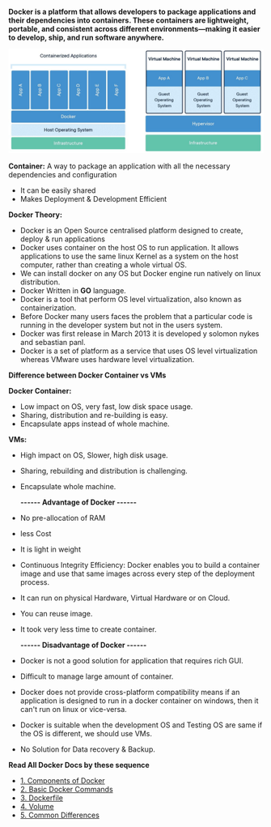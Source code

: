 **Docker is a platform that allows developers to package applications and their dependencies into containers. These containers are lightweight, portable, and consistent across different environments—making it easier to develop, ship, and run software anywhere.**


![Alt-text](https://github.com/herrry107/docker/blob/main/images/docker-architecture.jpg)

**Container:** A way to package an application with all the necessary dependencies and configuration
- It can be easily shared
- Makes Deployment & Development Efficient

**Docker Theory:** 
- Docker is an Open Source centralised platform designed to create, deploy & run applications
- Docker uses container on the host OS to run application. It allows applications to use the same linux Kernel as a system on the host computer, rather than creating a whole virtual OS.
- We can install docker on any OS but Docker engine run natively on linux distribution.
- Docker Written in **GO** language.
- Docker is a tool that perform OS level virtualization, also known as containerization.
- Before Docker many users faces the problem that a particular code is running in the developer system but not in the users system.
- Docker was first release in March 2013 it is developed y solomon nykes and sebastian panl.
- Docker is a set of platform as a service that uses OS level virtualization whereas VMware uses hardware level virtualization.

**Difference between Docker Container vs VMs**

**Docker Container:** 
- Low impact on OS, very fast, low disk space usage.
- Sharing, distribution and re-building is easy.
- Encapsulate apps instead of whole machine.

**VMs:** 
- High impact on OS, Slower, high disk usage.
- Sharing, rebuilding and distribution is challenging.
- Encapsulate whole machine. 

    **------ Advantage of Docker ------**
- No pre-allocation of RAM
- less Cost
- It is light in weight
- Continuous Integrity Efficiency: Docker enables you to build a container image and use that same images across every step of the deployment process.
- It can run on physical Hardware, Virtual Hardware or on Cloud.
- You can reuse image.
- It took very less time to create container.

    **------ Disadvantage of Docker ------**
- Docker is not a good solution for application that requires rich GUI.
- Difficult to manage large amount of container.
- Docker does not provide cross-platform compatibility means if an application is designed to run in a docker container on windows, then it can't run on linux or vice-versa.
- Docker is suitable when the development OS and Testing OS are same if the OS is different, we should use VMs.
- No Solution for Data recovery & Backup.

**Read All Docker Docs by these sequence**

- [1. Components of Docker](https://github.com/herrry107/docker/tree/main/Components-of-Docker)
- [2. Basic Docker Commands](https://github.com/herrry107/docker/tree/main/Basic-Docker-Command)
- [3. Dockerfile](https://github.com/herrry107/docker/tree/main/Dockerfile)
- [4. Volume](https://github.com/herrry107/docker/tree/main/Volume)
- [5. Common Differences](https://github.com/herrry107/docker/tree/main/Common-Difference)


